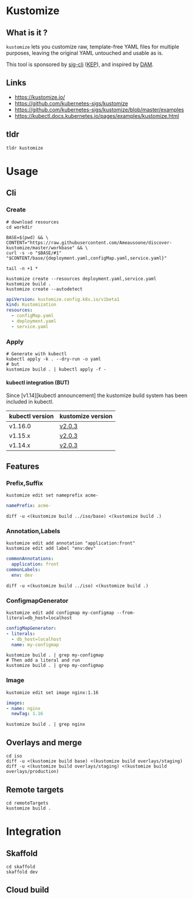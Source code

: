 # Kustomize 

## What is it ?

`kustomize` lets you customize raw, template-free YAML
files for multiple purposes, leaving the original YAML
untouched and usable as is.

This tool is sponsored by [sig-cli] ([KEP]), and
inspired by [DAM].

## Links

* https://kustomize.io/
* https://github.com/kubernetes-sigs/kustomize
* https://github.com/kubernetes-sigs/kustomize/blob/master/examples
* https://kubectl.docs.kubernetes.io/pages/examples/kustomize.html

## tldr

``` shell script
tldr kustomize
```

# Usage 

## Cli

### Create
```shell script
# download resources
cd workdir

BASE=$(pwd) && \
CONTENT="https://raw.githubusercontent.com/Ameausoone/discover-kustomize/master/workbase" && \
curl -s -o "$BASE/#1" "$CONTENT/base/{deployment.yaml,configMap.yaml,service.yaml}" 

tail -n +1 *

kustomize create --resources deployment.yaml,service.yaml
kustomize build . 
kustomize create --autodetect
```

```yaml
apiVersion: kustomize.config.k8s.io/v1beta1
kind: Kustomization
resources:
  - configMap.yaml
  - deployment.yaml
  - service.yaml
```

### Apply
```shell script
# Generate with kubectl 
kubectl apply -k . --dry-run -o yaml
# but
kustomize build . | kubectl apply -f - 
```

#### kubectl integration (BUT)

Since [v1.14][kubectl announcement] the kustomize build system has been included in kubectl.

| kubectl version | kustomize version |
|---------|--------|
| v1.16.0 | [v2.0.3](https://github.com/kubernetes-sigs/kustomize/tree/v2.0.3) |
| v1.15.x | [v2.0.3](https://github.com/kubernetes-sigs/kustomize/tree/v2.0.3) |
| v1.14.x | [v2.0.3](https://github.com/kubernetes-sigs/kustomize/tree/v2.0.3) |

## Features

### Prefix,Suffix
```shell script
kustomize edit set nameprefix acme-
```

```yaml
namePrefix: acme-
```

```shell script
diff -u <(kustomize build ../iso/base) <(kustomize build .)
```

### Annotation,Labels
```shell script
kustomize edit add annotation "application:front"
kustomize edit add label "env:dev"
```

```yaml
commonAnnotations:
  application: front
commonLabels:
  env: dev
```

```shell script
diff -u <(kustomize build ../iso) <(kustomize build .)
```

### ConfigmapGenerator
```shell script
kustomize edit add configmap my-configmap --from-literal=db_host=localhost
```

```yaml
configMapGenerator:
- literals:
  - db_host=localhost
  name: my-configmap
```

```shell script
kustomize build . | grep my-configmap 
# Then add a literal and run
kustomize build . | grep my-configmap 
```

### Image

```shell script
kustomize edit set image nginx:1.16
```

```yaml
images:
- name: nginx
  newTag: 1.16
```

```shell script
kustomize build . | grep nginx 
```

## Overlays and merge

```shell script
cd iso
diff -u <(kustomize build base) <(kustomize build overlays/staging)
diff -u <(kustomize build overlays/staging) <(kustomize build overlays/production)
```

## Remote targets

```shell script
cd remoteTargets
kustomize build .
```

# Integration

## Skaffold

```shell script
cd skaffold
skaffold dev
```

## Cloud build 



[sig-cli]: https://github.com/kubernetes/community/blob/master/sig-cli/README.md
[KEP]: https://github.com/kubernetes/enhancements/blob/master/keps/sig-cli/0008-kustomize.md
[DAM]: https://github.com/kubernetes-sigs/kustomize/blob/master/docs/glossary.md#declarative-application-management